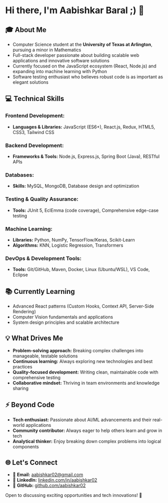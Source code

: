 # Hi there, I'm Aabishkar Baral ;) 👋  

## 🎓 About Me  
- Computer Science student at the **University of Texas at Arlington**, pursuing a minor in Mathematics  
- Full-stack developer passionate about building scalable web applications and innovative software solutions  
- Currently focused on the JavaScript ecosystem (React, Node.js) and expanding into machine learning with Python  
- Software testing enthusiast who believes robust code is as important as elegant solutions  

## 💻 Technical Skills  

### Frontend Development:  
- **Languages & Libraries:** JavaScript (ES6+), React.js, Redux, HTML5, CSS3, Tailwind CSS  

### Backend Development:  
- **Frameworks & Tools:** Node.js, Express.js, Spring Boot (Java), RESTful APIs  

### Databases:  
- **Skills:** MySQL, MongoDB, Database design and optimization  

### Testing & Quality Assurance:  
- **Tools:** JUnit 5, EclEmma (code coverage), Comprehensive edge-case testing  

### Machine Learning:  
- **Libraries:** Python, NumPy, TensorFlow/Keras, Scikit-Learn  
- **Algorithms:** KNN, Logistic Regression, Transformers  

### DevOps & Development Tools:  
- **Tools:** Git/GitHub, Maven, Docker, Linux (Ubuntu/WSL), VS Code, Eclipse  

## 📚 Currently Learning  
- Advanced React patterns (Custom Hooks, Context API, Server-Side Rendering)  
- Computer Vision fundamentals and applications  
- System design principles and scalable architecture  

## 💡 What Drives Me  
- **Problem-solving approach:** Breaking complex challenges into manageable, testable solutions  
- **Continuous learning:** Always exploring new technologies and best practices  
- **Quality-focused development:** Writing clean, maintainable code with comprehensive testing  
- **Collaborative mindset:** Thriving in team environments and knowledge sharing  

## ⚡ Beyond Code  
- **Tech enthusiast:** Passionate about AI/ML advancements and their real-world applications  
- **Community contributor:** Always eager to help others learn and grow in tech  
- **Analytical thinker:** Enjoy breaking down complex problems into logical components  

## 🌐 Let's Connect  
- 📧 **Email:** [aabishkar02@gmail.com](mailto:aabishkar02@gmail.com)  
- 🔗 **LinkedIn:** [linkedin.com/in/aabishkar02](https://linkedin.com/in/aabishkar02)  
- 🐙 **GitHub:** [github.com/aabishkar02](https://github.com/aabishkar02)  

Open to discussing exciting opportunities and tech innovations! 🚀
